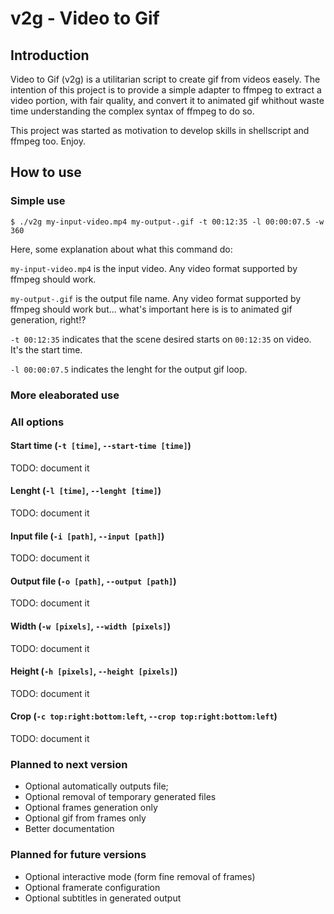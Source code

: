 # v2g - Video to Gif

## Introduction

Video to Gif (v2g) is a utilitarian script to create gif from videos easely. The intention of this project is to provide a simple adapter to ffmpeg to extract a video portion, with fair quality, and convert it to animated gif whithout waste time understanding the complex syntax of ffmpeg to do so. 

This project was started as motivation to develop skills in shellscript and ffmpeg too. Enjoy.

## How to use

### Simple use

    $ ./v2g my-input-video.mp4 my-output-.gif -t 00:12:35 -l 00:00:07.5 -w 360 

Here, some explanation about what this command do:
    
`my-input-video.mp4` is the input video. Any video format supported by ffmpeg should work.

`my-output-.gif` is the output file name. Any video format supported by ffmpeg should work but... what's important here is is to animated gif generation, right!?

`-t 00:12:35` indicates that the scene desired starts on `00:12:35` on video. It's the start time.

`-l 00:00:07.5` indicates the lenght for the output gif loop.

### More eleaborated use

### All options

#### Start time (`-t [time]`, `--start-time [time]`)

TODO: document it

#### Lenght (`-l [time]`, `--lenght [time]`)
TODO: document it

#### Input file (`-i [path]`, `--input [path]`)
TODO: document it

#### Output file (`-o [path]`, `--output [path]`)
TODO: document it

#### Width (`-w [pixels]`, `--width [pixels]`)
TODO: document it

#### Height (`-h [pixels]`, `--height [pixels]`)
TODO: document it

#### Crop (`-c top:right:bottom:left`, `--crop top:right:bottom:left`)
TODO: document it


### Planned to next version

* Optional automatically outputs file;
* Optional removal of temporary generated files
* Optional frames generation only
* Optional gif from frames only
* Better documentation

### Planned for future versions

* Optional interactive mode (form fine removal of frames)
* Optional framerate configuration
* Optional subtitles in generated output





